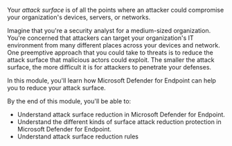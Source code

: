 Your *attack surface* is of all the points where an attacker could compromise your organization's devices, servers, or networks.

Imagine that you're a security analyst for a medium-sized organization. You're concerned that attackers can target your organization's IT environment from many different places across your devices and network. One preemptive approach that you could take to threats is to reduce the attack surface that malicious actors could exploit. The smaller the attack surface, the more difficult it is for attackers to penetrate your defenses.

In this module, you'll learn how Microsoft Defender for Endpoint can help you to reduce your attack surface.

By the end of this module, you'll be able to:

- Understand attack surface reduction in Microsoft Defender for Endpoint.
- Understand the different kinds of surface attack reduction protection in Microsoft Defender for Endpoint.
- Understand attack surface reduction rules
